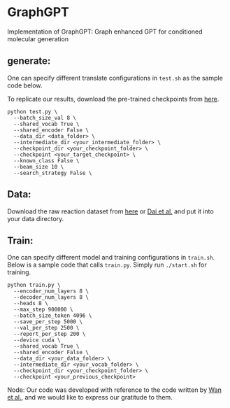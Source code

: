 # GraphGPT
Implementation of GraphGPT: Graph enhanced GPT for conditioned molecular generation

## generate:
One can specify different translate configurations in `test.sh` as the sample code below.

To replicate our results, download the pre-trained checkpoints from [here](https://drive.google.com/file/d/1FM-QtH2Bqy2VKT9eLgbgPvzsjWOWdmmR/view?usp=sharing).


```
python test.py \
  --batch_size_val 8 \
  --shared_vocab True \
  --shared_encoder False \
  --data_dir <data_folder> \
  --intermediate_dir <your_intermediate_folder> \
  --checkpoint_dir <your_checkpoint_folder> \
  --checkpoint <your_target_checkpoint> \
  --known_class False \
  --beam_size 10 \
  --search_strategy False \
```

## Data:
Download the raw reaction dataset from [here](https://drive.google.com/drive/folders/1tpeOx2R_sUU0KhwnaLpyIy1iFtDifAGM?usp=sharing) or [Dai et al.](https://github.com/Hanjun-Dai/GLN) and put it into your data directory.

## Train:
One can specify different model and training configurations in `train.sh`. Below is a sample code that calls `train.py`. Simply run `./start.sh` for training.


```
python train.py \
  --encoder_num_layers 8 \
  --decoder_num_layers 8 \
  --heads 8 \
  --max_step 900000 \
  --batch_size_token 4096 \
  --save_per_step 5000 \
  --val_per_step 2500 \
  --report_per_step 200 \
  --device cuda \
  --shared_vocab True \
  --shared_encoder False \
  --data_dir <your_data_folder> \
  --intermediate_dir <your_vocab_folder> \
  --checkpoint_dir <your_checkpoint_folder> \
  --checkpoint <your_previous_checkpoint> 
```



Node: 
Our code was developed with reference to the code written by [Wan et al.](https://proceedings.mlr.press/v162/wan22a.html), and we would like to express our gratitude to them.
